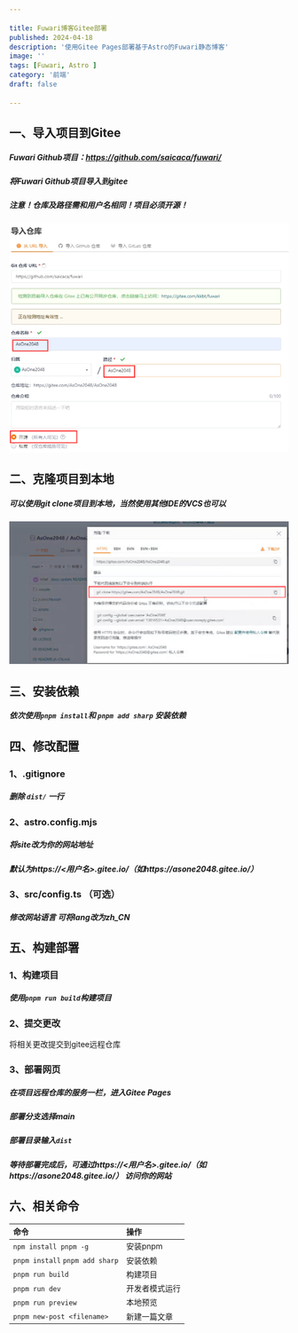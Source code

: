 ```yaml
---

title: Fuwari博客Gitee部署
published: 2024-04-18
description: '使用Gitee Pages部署基于Astro的Fuwari静态博客'
image: ''
tags: [Fuwari, Astro ]
category: '前端'
draft: false 

---
```

## 一、导入项目到Gitee
##### Fuwari Github项目：https://github.com/saicaca/fuwari/
##### 将Fuwari Github项目导入到gitee
##### **注意！仓库及路径需和用户名相同！项目必须开源！**
![](./2024-04-18-12-38-26-image.png)
## 二、克隆项目到本地
##### 可以使用git clone项目到本地，当然使用其他IDE的VCS也可以

![](./2024-04-18-12-46-53-image.png)
## 三、安装依赖
##### 依次使用`pnpm install`和 `pnpm add sharp` 安装依赖
## 四、修改配置
### 1、.gitignore
##### 删除 `dist/` 一行
### 2、astro.config.mjs
##### 将site改为你的网站地址
##### 默认为https://<用户名>.gitee.io/（如https://asone2048.gitee.io/）
### 3、src/config.ts （可选）
##### 修改网站语言 可将lang改为zh_CN
## 五、构建部署
### 1、构建项目
##### 使用`pnpm run build`构建项目
### 2、提交更改
将相关更改提交到gitee远程仓库
### 3、部署网页
##### 在项目远程仓库的服务一栏，进入Gitee Pages
##### 部署分支选择main
##### 部署目录输入`dist`
##### 等待部署完成后，可通过https://<用户名>.gitee.io/（如https://asone2048.gitee.io/） 访问你的网站
## 六、相关命令
| 命令                              | 操作      |
|:------------------------------- |:------- |
| `npm install pnpm -g`           | 安装pnpm  |
| `pnpm install` `pnpm add sharp` | 安装依赖    |
| `pnpm run build`                | 构建项目    |
| `pnpm run dev`                  | 开发者模式运行 |
| `pnpm run preview`              | 本地预览    |
| `pnpm new-post <filename>`      | 新建一篇文章  |
